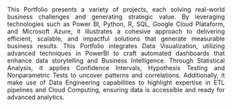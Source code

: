 <div align="justify">
This Portfolio presents a variety of projects, each solving real-world business challenges and generating strategic value. By leveraging technologies such as Power BI, Python, R, SQL, Google Cloud Plataform, and Microsoft Azure, it illustrates a cohesive approach to delivering efficient, scalable, and impactful solutions that generate measurable business results. This Portfolio integrates Data Visualization, utilizing advanced techniques in PowerBI to craft automated dashboards that enhance data storytelling and Business Intelligence. Through Statistical Analysis, it applies Confidence Intervals, Hypothesis Testing and Nonparametric Tests to uncover patterns and correlations. Additionally, it make use of Data Engineering capabilities to highlight expertise in ETL pipelines and Cloud Computing, ensuring data is accessible and ready for advanced analytics.
